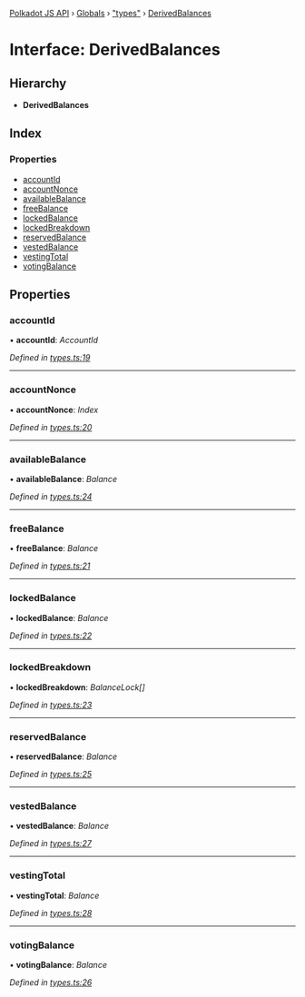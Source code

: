 [Polkadot JS API](../README.md) › [Globals](../globals.md) › ["types"](../modules/_types_.md) › [DerivedBalances](_types_.derivedbalances.md)

# Interface: DerivedBalances

## Hierarchy

* **DerivedBalances**

## Index

### Properties

* [accountId](_types_.derivedbalances.md#accountid)
* [accountNonce](_types_.derivedbalances.md#accountnonce)
* [availableBalance](_types_.derivedbalances.md#availablebalance)
* [freeBalance](_types_.derivedbalances.md#freebalance)
* [lockedBalance](_types_.derivedbalances.md#lockedbalance)
* [lockedBreakdown](_types_.derivedbalances.md#lockedbreakdown)
* [reservedBalance](_types_.derivedbalances.md#reservedbalance)
* [vestedBalance](_types_.derivedbalances.md#vestedbalance)
* [vestingTotal](_types_.derivedbalances.md#vestingtotal)
* [votingBalance](_types_.derivedbalances.md#votingbalance)

## Properties

###  accountId

• **accountId**: *AccountId*

*Defined in [types.ts:19](https://github.com/polkadot-js/api/blob/3c47c3fdc3/packages/api-derive/src/types.ts#L19)*

___

###  accountNonce

• **accountNonce**: *Index*

*Defined in [types.ts:20](https://github.com/polkadot-js/api/blob/3c47c3fdc3/packages/api-derive/src/types.ts#L20)*

___

###  availableBalance

• **availableBalance**: *Balance*

*Defined in [types.ts:24](https://github.com/polkadot-js/api/blob/3c47c3fdc3/packages/api-derive/src/types.ts#L24)*

___

###  freeBalance

• **freeBalance**: *Balance*

*Defined in [types.ts:21](https://github.com/polkadot-js/api/blob/3c47c3fdc3/packages/api-derive/src/types.ts#L21)*

___

###  lockedBalance

• **lockedBalance**: *Balance*

*Defined in [types.ts:22](https://github.com/polkadot-js/api/blob/3c47c3fdc3/packages/api-derive/src/types.ts#L22)*

___

###  lockedBreakdown

• **lockedBreakdown**: *BalanceLock[]*

*Defined in [types.ts:23](https://github.com/polkadot-js/api/blob/3c47c3fdc3/packages/api-derive/src/types.ts#L23)*

___

###  reservedBalance

• **reservedBalance**: *Balance*

*Defined in [types.ts:25](https://github.com/polkadot-js/api/blob/3c47c3fdc3/packages/api-derive/src/types.ts#L25)*

___

###  vestedBalance

• **vestedBalance**: *Balance*

*Defined in [types.ts:27](https://github.com/polkadot-js/api/blob/3c47c3fdc3/packages/api-derive/src/types.ts#L27)*

___

###  vestingTotal

• **vestingTotal**: *Balance*

*Defined in [types.ts:28](https://github.com/polkadot-js/api/blob/3c47c3fdc3/packages/api-derive/src/types.ts#L28)*

___

###  votingBalance

• **votingBalance**: *Balance*

*Defined in [types.ts:26](https://github.com/polkadot-js/api/blob/3c47c3fdc3/packages/api-derive/src/types.ts#L26)*
